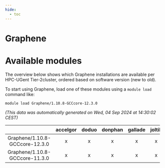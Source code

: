 ```yaml
---
hide:
  - toc
---
```


Graphene
========

# Available modules


The overview below shows which Graphene installations are available per HPC-UGent Tier-2cluster, ordered based on software version (new to old).

To start using Graphene, load one of these modules using a `module load` command like:

```shell
module load Graphene/1.10.8-GCCcore-12.3.0
```

*(This data was automatically generated on Wed, 04 Sep 2024 at 14:30:02 CEST)*  

| |accelgor|doduo|donphan|gallade|joltik|shinx|skitty|
| :---: | :---: | :---: | :---: | :---: | :---: | :---: | :---: |
|Graphene/1.10.8-GCCcore-12.3.0|x|x|x|x|x|x|x|
|Graphene/1.10.8-GCCcore-11.3.0|x|x|x|x|x|-|x|
